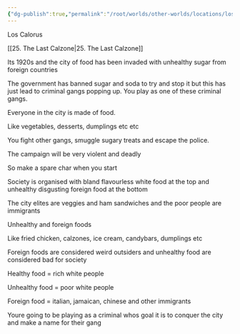 ```yaml
---
{"dg-publish":true,"permalink":"/root/worlds/other-worlds/locations/los-caloras/"}
---
```


Los Calorus

  [[25. The Last Calzone\|25. The Last Calzone]]
  

Its 1920s and the city of food has been invaded with unhealthy sugar from foreign countries

The government has banned sugar and soda to try and stop it but this has just lead to criminal gangs popping up. You play as one of these criminal gangs.

Everyone in the city is made of food.

Like vegetables, desserts, dumplings etc etc

You fight other gangs, smuggle sugary treats and escape the police.

The campaign will be very violent and deadly

So make a spare char when you start

Society is organised with bland flavourless white food at the top and unhealthy disgusting foreign food at the bottom

The city elites are veggies and ham sandwiches and the poor people are immigrants

  

Unhealthy and foreign foods

Like fried chicken, calzones, ice cream, candybars, dumplings etc

Foreign foods are considered weird outsiders and unhealthy food are considered bad for society

  
Healthy food = rich white people

Unhealthy food = poor white people

Foreign food = italian, jamaican, chinese and other immigrants

  

Youre going to be playing as a criminal whos goal it is to conquer the city and make a name for their gang